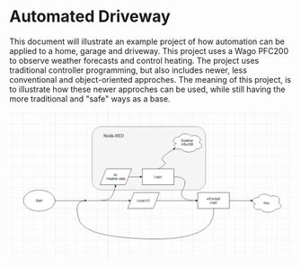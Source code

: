 # Automated Driveway
This document will illustrate an example project of how automation can be applied to a home, garage and driveway. This project
uses a Wago PFC200 to observe weather forecasts and control heating. The project uses traditional controller programming, but
also includes newer, less conventional and object-oriented approches. The meaning of this project, is to illustrate how these
newer approches can be used, while still having the more traditional and "safe" ways as a base.

<div align="center">
  <img src="Flow.PNG" >
</div>
